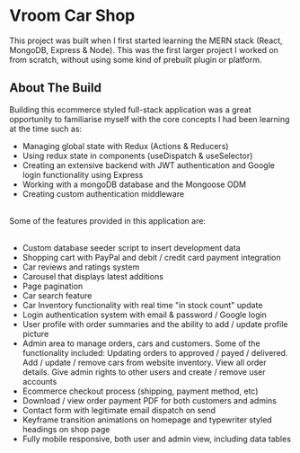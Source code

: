 # Vroom Car Shop

This project was built when I first started learning the MERN stack (React, MongoDB, Express & Node). This was the first larger project I worked on from scratch, without using some kind of prebuilt plugin or platform.

## About The Build

Building this ecommerce styled full-stack application was a great opportunity to familiarise myself with the core concepts I had been learning at the time such as: <br />

- Managing global state with Redux (Actions & Reducers) <br />
- Using redux state in components (useDispatch & useSelector) <br />
- Creating an extensive backend with JWT authentication and Google login functionality using Express <br />
- Working with a mongoDB database and the Mongoose ODM <br />
- Creating custom authentication middleware <br />
<br />
Some of the features provided in this application are:
<br /><br />

- Custom database seeder script to insert development data <br />
- Shopping cart with PayPal and debit / credit card payment integration <br />
- Car reviews and ratings system <br />
- Carousel that displays latest additions <br />
- Page pagination <br />
- Car search feature <br />
- Car Inventory functionality with real time "in stock count" update <br />
- Login authentication system with email & password / Google login <br />
- User profile with order summaries and the ability to add / update profile picture <br />
- Admin area to manage orders, cars and customers. Some of the functionality included: Updating orders to approved / payed / delivered. Add / update / remove cars from website inventory. View all order details. Give admin rights to other users and create / remove user accounts <br />
- Ecommerce checkout process (shipping, payment method, etc) <br />
- Download / view order payment PDF for both customers and admins <br />
- Contact form with legitimate email dispatch on send <br />
- Keyframe transition animations on homepage and typewriter styled headings on shop page <br />
- Fully mobile responsive, both user and admin view, including data tables <br />
